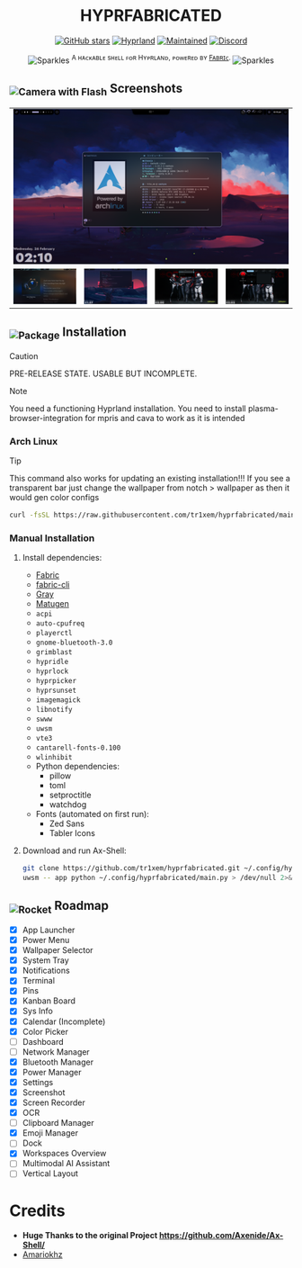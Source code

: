 <h1 align="center"><b>HYPRFABRICATED</b></h1>


<div align="center">

[![GitHub stars](https://img.shields.io/github/stars/tr1xem/hyprfabricated?style=for-the-badge&logo=github&color=FFB686&logoColor=D9E0EE&labelColor=292324)](https://github.com/tr1xem/hyprfabricated/stargazers)
[![Hyprland](https://img.shields.io/badge/Made%20for-Hyprland-pink?style=for-the-badge&logo=linux&logoColor=D9E0EE&labelColor=292324&color=C6A0F6)](https://hyprland.org/)
[![Maintained](https://img.shields.io/badge/Maintained-Yes-blue?style=for-the-badge&logo=linux&logoColor=D9E0EE&labelColor=292324&color=3362E1)]()
[![Discord](https://dcbadge.limes.pink/api/server/https://discord.gg/vfSCyFZ6t2)](https://discord.gg/vfSCyFZ6t2)

</div>
<p align="center"><img src="https://raw.githubusercontent.com/Tarikul-Islam-Anik/Telegram-Animated-Emojis/main/Activity/Sparkles.webp" alt="Sparkles" width="25" height="25" /> <sup>A ʜᴀᴄᴋᴀʙʟᴇ sʜᴇʟʟ ꜰᴏʀ Hʏᴘʀʟᴀɴᴅ, ᴘᴏᴡᴇʀᴇᴅ ʙʏ <a href="https://github.com/Fabric-Development/fabric/">Fᴀʙʀɪᴄ</a>. </sup><img src="https://raw.githubusercontent.com/Tarikul-Islam-Anik/Telegram-Animated-Emojis/main/Activity/Sparkles.webp" alt="Sparkles" width="25" height="25" /></p>



<h2><sub><img src="https://raw.githubusercontent.com/Tarikul-Islam-Anik/Animated-Fluent-Emojis/master/Emojis/Objects/Camera%20with%20Flash.png" alt="Camera with Flash" width="25" height="25" /></sub> Screenshots</h2>
<table align="center">
  <tr>
    <td colspan="4"><img src="assets/screenshots/1.png"></td>
  </tr>
  <tr>
    <td colspan="1"><img src="assets/screenshots/2.png"></td>
    <td colspan="1"><img src="assets/screenshots/3.png"></td>
    <td colspan="1" align="center"><img src="assets/screenshots/4.png"></td>
    <td colspan="1" align="center"><img src="assets/screenshots/5.png"></td>
  </tr>
</table>

<h2><sub><img src="https://raw.githubusercontent.com/Tarikul-Islam-Anik/Animated-Fluent-Emojis/master/Emojis/Objects/Package.png" alt="Package" width="25" height="25" /></sub> Installation</h2>

> [!CAUTION]
> PRE-RELEASE STATE. USABLE BUT INCOMPLETE.

> [!NOTE]
> You need a functioning Hyprland installation.
> You need to install plasma-browser-integration for mpris and cava to work as it is intended

### Arch Linux

> [!TIP]
> This command also works for updating an existing installation!!!
> If you see a transparent bar just change the wallpaper from notch > wallpaper as then it would gen color configs

```bash
curl -fsSL https://raw.githubusercontent.com/tr1xem/hyprfabricated/main/install.sh | bash
```

### Manual Installation
1. Install dependencies:
    - [Fabric](https://github.com/Fabric-Development/fabric)
    - [fabric-cli](https://github.com/Fabric-Development/fabric-cli)
    - [Gray](https://github.com/Fabric-Development/gray)
    - [Matugen](https://github.com/InioX/matugen)
    - `acpi`
    - `auto-cpufreq`
    - `playerctl`
    - `gnome-bluetooth-3.0`
    - `grimblast`
    - `hypridle`
    - `hyprlock`
    - `hyprpicker`
    - `hyprsunset`
    - `imagemagick`
    - `libnotify`
    - `swww`
    - `uwsm`
    - `vte3`
    - `cantarell-fonts-0.100`
    - `wlinhibit`
    - Python dependencies:
        - pillow
        - toml
        - setproctitle
        - watchdog
    - Fonts (automated on first run):
        - Zed Sans
        - Tabler Icons

2. Download and run Ax-Shell:
    ```bash
    git clone https://github.com/tr1xem/hyprfabricated.git ~/.config/hyprfabricated
    uwsm -- app python ~/.config/hyprfabricated/main.py > /dev/null 2>&1 & disown
    ```

<h2><sub><img src="https://raw.githubusercontent.com/Tarikul-Islam-Anik/Animated-Fluent-Emojis/master/Emojis/Travel%20and%20places/Rocket.png" alt="Rocket" width="25" height="25" /></sub> Roadmap</h2>

- [x] App Launcher
- [x] Power Menu
- [x] Wallpaper Selector
- [x] System Tray
- [x] Notifications
- [x] Terminal
- [x] Pins
- [x] Kanban Board
- [x] Sys Info
- [x] Calendar (Incomplete)
- [x] Color Picker
- [ ] Dashboard
- [ ] Network Manager
- [x] Bluetooth Manager
- [x] Power Manager
- [x] Settings
- [x] Screenshot
- [x] Screen Recorder
- [x] OCR
- [ ] Clipboard Manager
- [x] Emoji Manager
- [ ] Dock
- [x] Workspaces Overview
- [ ] Multimodal AI Assistant
- [ ] Vertical Layout

# Credits

- <b>Huge Thanks to the original Project https://github.com/Axenide/Ax-Shell/ </b>
- [Amariokhz](https://github.com/mariokhz)
